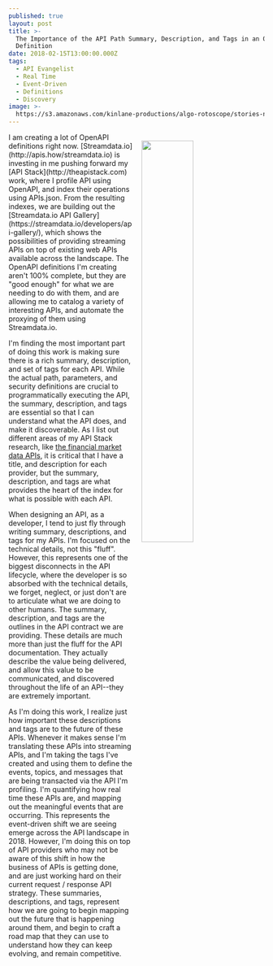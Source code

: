 ```yaml
---
published: true
layout: post
title: >-
  The Importance of the API Path Summary, Description, and Tags in an OpenAPI
  Definition
date: 2018-02-15T13:00:00.000Z
tags:
  - API Evangelist
  - Real Time
  - Event-Driven
  - Definitions
  - Discovery
image: >-
  https://s3.amazonaws.com/kinlane-productions/algo-rotoscope/stories-new/15_190_800_500_0_max_0_1_-5.jpg
---
```

<p><img src="https://s3.amazonaws.com/kinlane-productions/algo-rotoscope/stories-new/15_190_800_500_0_max_0_1_-5.jpg" align="right" width="45%" style="padding: 15px;" /></p>I am creating a lot of OpenAPI definitions right now. [Streamdata.io](http://apis.how/streamdata.io) is investing in me pushing forward my [API Stack](http://theapistack.com) work, where I profile API using OpenAPI, and index their operations using APIs.json. From the resulting indexes, we are building out the [Streamdata.io API Gallery](https://streamdata.io/developers/api-gallery/), which shows the possibilities of providing streaming APIs on top of existing web APIs available across the landscape. The OpenAPI definitions I'm creating aren't 100% complete, but they are "good enough" for what we are needing to do with them, and are allowing me to catalog a variety of interesting APIs, and automate the proxying of them using Streamdata.io.

I'm finding the most important part of doing this work is making sure there is a rich summary, description, and set of tags for each API. While the actual path, parameters, and security definitions are crucial to programmatically executing the API, the summary, description, and tags are essential so that I can understand what the API does, and make it discoverable. As I list out different areas of my API Stack research, like [the financial market data APIs](http://market.data.apievangelist.com/), it is critical that I have a title, and description for each provider, but the summary, description, and tags are what provides the heart of the index for what is possible with each API.

When designing an API, as a developer, I tend to just fly through writing summary, descriptions, and tags for my APIs. I'm focused on the technical details, not this "fluff". However, this represents one of the biggest disconnects in the API lifecycle, where the developer is so absorbed with the technical details, we forget, neglect, or just don't are to articulate what we are doing to other humans. The summary, description, and tags are the outlines in the API contract we are providing. These details are much more than just the fluff for the API documentation. They actually describe the value being delivered, and allow this value to be communicated, and discovered throughout the life of an API--they are extremely important.

As I'm doing this work, I realize just how important these descriptions and tags are to the future of these APIs. Whenever it makes sense I'm translating these APIs into streaming APIs, and I'm taking the tags I've created and using them to define the events, topics, and messages that are being transacted via the API I'm profiling. I'm quantifying how real time these APIs are, and mapping out the meaningful events that are occurring. This represents the event-driven shift we are seeing emerge across the API landscape in 2018. However, I'm doing this on top of API providers who may not be aware of this shift in how the business of APIs is getting done, and are just working hard on their current request / response API strategy. These summaries, descriptions, and tags, represent how we are going to begin mapping out the future that is happening around them, and begin to craft a road map that they can use to understand how they can keep evolving, and remain competitive.
